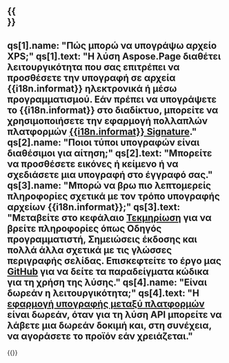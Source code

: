 ﻿---
meta: true
translation: true
deploy: false
---

{{<section faqchild>}}
---
qs[1].name: "Πώς μπορώ να υπογράψω αρχείο XPS;"
qs[1].text: "Η λύση Aspose.Page διαθέτει λειτουργικότητα που σας επιτρέπει να προσθέσετε την υπογραφή σε αρχεία {{i18n.informat}} ηλεκτρονικά ή μέσω προγραμματισμού. Εάν πρέπει να υπογράψετε το {{i18n.informat}} στο διαδίκτυο, μπορείτε να χρησιμοποιήσετε την εφαρμογή πολλαπλών πλατφορμών [{{i18n.informat}} Signature](https://products.aspose.app/page/signature)."
qs[2].name: "Ποιοι τύποι υπογραφών είναι διαθέσιμοι για αίτηση;"
qs[2].text: "Μπορείτε να προσθέσετε εικόνες ή κείμενο ή να σχεδιάσετε μια υπογραφή στο έγγραφό σας."
qs[3].name: "Μπορώ να βρω πιο λεπτομερείς πληροφορίες σχετικά με τον τρόπο υπογραφής αρχείων {{i18n.informat}};"
qs[3].text: "Μεταβείτε στο κεφάλαιο [Τεκμηρίωση](https://docs.aspose.com/page/) για να βρείτε πληροφορίες όπως Οδηγός προγραμματιστή, Σημειώσεις έκδοσης και πολλά άλλα σχετικά με τις γλώσσες περιγραφής σελίδας. Επισκεφτείτε το έργο μας [GitHub](https://github.com/aspose-page) για να δείτε τα παραδείγματα κώδικα για τη χρήση της λύσης."
qs[4].name: "Είναι δωρεάν η λειτουργικότητα;"
qs[4].text: "Η [εφαρμογή υπογραφής μεταξύ πλατφορμών](https://products.aspose.app/page/viewer) είναι δωρεάν, όταν για τη λύση API μπορείτε να λάβετε μια δωρεάν δοκιμή και, στη συνέχεια, να αγοράσετε το προϊόν εάν χρειάζεται."
---

{{<import path="/meta/schemas.md" section="faq">}} 